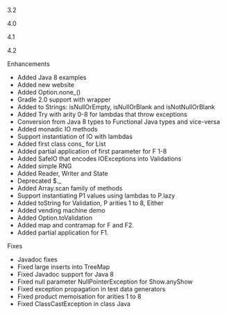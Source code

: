 
3.2

4.0

4.1

4.2

Enhancements

* Added Java 8 examples
* Added new website
* Added Option.none_()
* Gradle 2.0 support with wrapper
* Added to Strings: isNullOrEmpty, isNullOrBlank and isNotNullOrBlank
* Added Try with arity 0-8 for lambdas that throw exceptions
* Conversion from Java 8 types to Functional Java types and vice-versa
* Added monadic IO methods
* Support instantiation of IO with lambdas
* Added first class cons_ for List
* Added partial application of first parameter for F 1-8
* Added SafeIO that encodes IOExceptions into Validations
* Added simple RNG
* Added Reader, Writer and State
* Deprecated $._
* Added Array.scan family of methods
* Support instantiating P1 values using lambdas to P.lazy
* Added toString for Validation, P arities 1 to 8, Either
* Added vending machine demo
* Added Option.toValidation
* Added map and contramap for F and F2.
* Added partial application for F1.

Fixes
* Javadoc fixes
* Fixed large inserts into TreeMap
* Fixed Javadoc support for Java 8
* Fixed null parameter NullPointerException for Show.anyShow
* Fixed exception propagation in test data generators
* Fixed product memoisation for arities 1 to 8
* Fixed ClassCastException in class Java